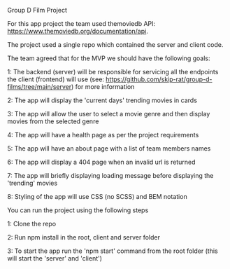 Group D Film Project


For this app project the team used themoviedb API: https://www.themoviedb.org/documentation/api.

The project used a single repo which contained the server and client code.

The team agreed that for the MVP we should have the following goals:

1: The backend (server) will be responsible for servicing all the endpoints the client (frontend) will use (see: https://github.com/skip-rat/group-d-films/tree/main/server) for more information

2: The app will display the 'current days' trending movies in cards

3: The app will allow the user to select a movie genre and then display movies from the selected genre

4: The app will have a health page as per the project requirements

5: The app will have an about page with a list of team members names

6: The app will display a 404 page when an invalid url is returned

7: The app will briefly displaying loading message before displaying the 'trending' movies 

8: Styling of the app will use CSS (no SCSS) and BEM notation 


You can run the project using the following steps


1: Clone the repo

2: Run npm install in the root, client and server folder

3: To start the app run the 'npm start' command from the root folder (this will start the 'server' and 'client')